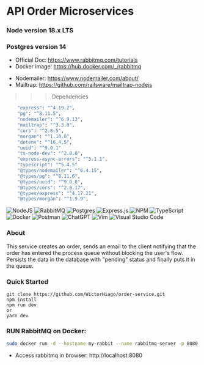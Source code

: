 # API Order Microservices

### Node version 18.x LTS

### Postgres version 14

- Official Doc: https://www.rabbitmq.com/tutorials
- Docker image: https://hub.docker.com/_/rabbitmq

* Nodemailer: https://www.nodemailer.com/about/
* Mailtrap: https://github.com/railsware/mailtrap-nodejs

> > > Dependencies

```bash
    "express": "^4.19.2",
    "pg": "^8.11.5",
    "nodemailer": "^6.9.13",
    "mailtrap": "^3.3.0",
    "cors": "^2.8.5",
    "morgan": "^1.10.0",
    "dotenv": "^16.4.5",
    "uuid": "^9.0.1"
    "ts-node-dev": "^2.0.0",
    "express-async-errors": "^3.1.1",
    "typescript": "^5.4.5"
    "@types/nodemailer": "^6.4.15",
    "@types/pg": "^8.11.6",
    "@types/uuid": "^9.0.8",
    "@types/cors": "^2.8.17",
    "@types/express": "^4.17.21",
    "@types/morgan": "^1.9.9",
```

![NodeJS](https://img.shields.io/badge/node.js-6DA55F?style=for-the-badge&logo=node.js&logoColor=white)
![RabbitMQ](https://img.shields.io/badge/Rabbitmq-FF6600?style=for-the-badge&logo=rabbitmq&logoColor=white)
![Postgres](https://img.shields.io/badge/postgres-%23316192.svg?style=for-the-badge&logo=postgresql&logoColor=white)
![Express.js](https://img.shields.io/badge/express.js-%23404d59.svg?style=for-the-badge&logo=express&logoColor=%2361DAFB)
![NPM](https://img.shields.io/badge/NPM-%23CB3837.svg?style=for-the-badge&logo=npm&logoColor=white)
![TypeScript](https://img.shields.io/badge/typescript-%23007ACC.svg?style=for-the-badge&logo=typescript&logoColor=white)
![Docker](https://img.shields.io/badge/docker-%230db7ed.svg?style=for-the-badge&logo=docker&logoColor=white)
![Postman](https://img.shields.io/badge/Postman-FF6C37?style=for-the-badge&logo=postman&logoColor=white)
![ChatGPT](https://img.shields.io/badge/chatGPT-74aa9c?style=for-the-badge&logo=openai&logoColor=white)
![Vim](https://img.shields.io/badge/VIM-%2311AB00.svg?style=for-the-badge&logo=vim&logoColor=white)
![Visual Studio Code](https://img.shields.io/badge/Visual%20Studio%20Code-0078d7.svg?style=for-the-badge&logo=visual-studio-code&logoColor=white)

### About

This service creates an order, sends an email to the client notifying that the order has entered the process queue without blocking the user's flow. Persists the data in the database with "pending" status and finally puts it in the queue.

### Quick Started

```
git clone https://github.com/WictorHiago/order-service.git
npm install
npm run dev
or
yarn dev
```

### RUN RabbitMQ on Docker:

```bash
sudo docker run -d --hostname my-rabbit --name rabbitmq-server -p 8080:15672 -e RABBITMQ_DEFAULT_USER=user -e RABBITMQ_DEFAULT_PASS=password rabbitmq:3-management
```

- Access rabbitmq in browser: http://localhost:8080
